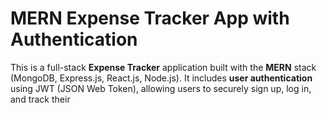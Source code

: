 #  MERN Expense Tracker App with Authentication
This is a full-stack **Expense Tracker** application built with the **MERN** stack (MongoDB, Express.js, React.js, Node.js). It includes **user authentication** using JWT (JSON Web Token), allowing users to securely sign up, log in, and track their
